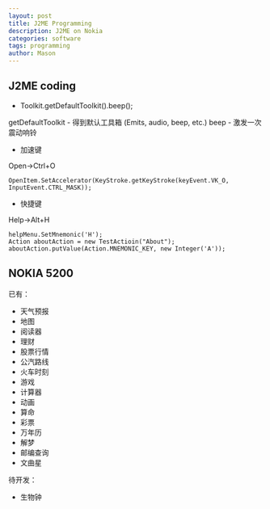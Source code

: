 ```yaml
---
layout: post
title: J2ME Programming
description: J2ME on Nokia
categories: software
tags: programming
author: Mason
---
```


## J2ME coding

* Toolkit.getDefaultToolkit().beep();

getDefaultToolkit - 得到默认工具箱 (Emits, audio, beep, etc.)
beep - 激发一次震动响铃

* 加速键

Open->Ctrl+O

```
OpenItem.SetAccelerator(KeyStroke.getKeyStroke(keyEvent.VK_O, InputEvent.CTRL_MASK));
```

* 快捷键

Help->Alt+H

```
helpMenu.SetMnemonic('H');
Action aboutAction = new TestActioin("About");
aboutAction.putValue(Action.MNEMONIC_KEY, new Integer('A'));
```

## NOKIA 5200

已有：

* 天气预报
* 地图
* 阅读器
* 理财
* 股票行情
* 公汽路线
* 火车时刻
* 游戏
* 计算器
* 动画
* 算命
* 彩票
* 万年历
* 解梦
* 邮编查询
* 文曲星

待开发：

* 生物钟
